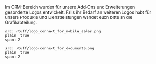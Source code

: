 Im CRM-Bereich wurden für unsere Add-Ons und Erweiterungen gesonderte Logos entwickelt. Falls ihr Bedarf an weiteren Logos habt für unsere Produkte und Dienstleistungen wendet euch bitte an die Grafikabteilung.

```image
src: stuff/logo_connect_for_mobile_sales.png
plain: true
span: 2
```

```image
src: stuff/logo-connect_for_documents.png
plain: true
span: 2
```